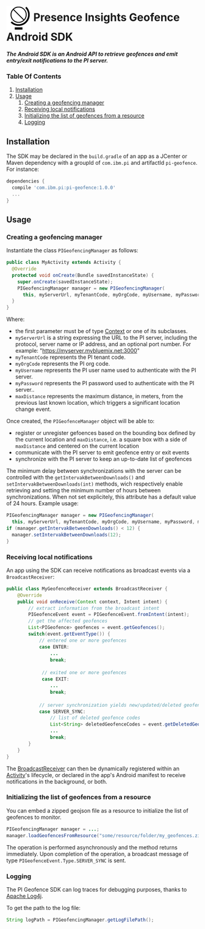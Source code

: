 # <img style="vertical-align: middle" src="src/main/res/mipmap-mdpi/world_globe.png"/> Presence Insights Geofence Android SDK

***The Android SDK is an Android API to retrieve geofences and emit entry/exit notifications to the PI server.***

### Table Of Contents

1. [Installation](#installation)
2. [Usage](#usage)
    1. [Creating a geofencing manager](#creating-a-geofencing-manager)
    2. [Receiving local notifications](#receiving-local-notifications)
    3. [Initializing the list of geofences from a resource](#initializing-the-list-of-geofences-from-a-resource)
    4. [Logging](#logging)

## Installation

The SDK may be declared in the `build.gradle` of an app as a JCenter or Maven dependency with a groupId of `com.ibm.pi` and artifactId `pi-geofence`. For instance:

```groovy
dependencies {
  compile 'com.ibm.pi:pi-geofence:1.0.0'
  ...
}
```

## Usage

### Creating a geofencing manager

Instantiate the class `PIGeofencingManager` as follows:

```java
public class MyActivity extends Activity {
  @Override
  protected void onCreate(Bundle savedInstanceState) {
    super.onCreate(savedInstanceState);
    PIGeofencingManager manager = new PIGeofencingManager(
      this, myServerUrl, myTenantCode, myOrgCode, myUsername, myPassword, maxDistance);
  }
}
```

Where:
* the first parameter must be of type [Context](http://developer.android.com/reference/android/content/Context.html) or one of its subclasses.
* `myServerUrl` is a string expressing the URL to the PI server, including the protocol, server name or IP address, and an optional port number. For example: "https://myserver.mybluemix.net:3000"
* `myTenantCode` represents the PI tenant code.
* `myOrgCode` represents the PI org code.
* `myUsername` represents the PI user name used to authenticate with the PI server.
* `myPassword` represents the PI password used to authenticate with the PI server..
* `maxDistance` represents the maximum distance, in meters, from the previous last known location, which triggers a significant location change event.

Once created, the `PIGeofenceManager` object will be able to:
* register or unregister gefoences based on the bounding box defined by the current location and `maxDistance`, i.e. a square box with a side of `maxDistance` and centered on the current location
* communicate with the PI server to emit geofence entry or exit events
* synchronize with the PI server to keep an up-to-date list of geofences

The minimum delay between synchronizations with the server can be controlled with the `getIntervakBetweenDownloads()` and `setIntervakBetweenDownloads(int)` methods,
wich respectively enable retrieving and setting the minimum number of hours between synchronizations. When not set explicitely, this attribute has a default value of 24 hours. Example usage:

```java
PIGeofencingManager manager = new PIGeofencingManager(
  this, myServerUrl, myTenantCode, myOrgCode, myUsername, myPassword, maxDistance);
if (manager.getIntervakBetweenDownloads() < 12) {
  manager.setIntervakBetweenDownloads(12);
}
```


### Receiving local notifications

An app using the SDK can receive notifications as broadcast events via a `BroadcastReceiver`:

```java
public class MyGeofenceReceiver extends BroadcastReceiver {
    @Override
    public void onReceive(Context context, Intent intent) {
        // extract information from the broadcast intent
        PIGeofenceEvent event = PIGeofenceEvent.fromIntent(intent);
        // get the affected geofences
        List<PIGeofence> geofences = event.getGeofences();
        switch(event.getEventType()) {
            // entered one or more geofences
            case ENTER:
                ...
                break;

             // exited one or more geofences
             case EXIT:
                ...
                break;

            // server synchronization yields new/updated/deleted geofences
            case SERVER_SYNC:
                // list of deleted geofence codes
                List<String> deletedGeofenceCodes = event.getDeletedGeofenceCodes();
                ...
                break;
        }
    }
}
```

The [BroadcastReceiver](http://developer.android.com/reference/android/content/BroadcastReceiver.html) can then be dynamically registered within an [Activity](http://developer.android.com/reference/android/app/Activity.html)'s lifecycle,
or declared in the app's Android manifest to receive notifications in the background, or both.

### Initializing the list of geofences from a resource

You can embed a zipped geojson file as a resource to initialize the list of geofences to monitor.

```java
PIGeofencingManager manager = ...;
manager.loadGeofencesFromResource("some/resource/folder/my_geofences.zip");
```

The operation is performed asynchronously and the method returns immediately. Upon completion of the operation, a broadcast message of type `PIGeofenceEvent.Type.SERVER_SYNC` is sent.

### Logging

The PI Geofence SDK can log traces for debugging purposes, thanks to [Apache Log4j](http://logging.apache.org/log4j/1.2/).

To get the path to the log file:

```java
String logPath = PIGeofencingManager.getLogFilePath();
```